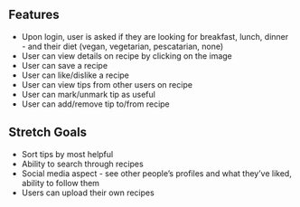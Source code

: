 ## Features

- Upon login, user is asked if they are looking for breakfast, lunch, dinner - and their diet (vegan, vegetarian, pescatarian, none)
- User can view details on recipe by clicking on the image
- User can save a recipe
- User can like/dislike a recipe
- User can view tips from other users on recipe
- User can mark/unmark tip as useful
- User can add/remove tip to/from recipe

## Stretch Goals

- Sort tips by most helpful
- Ability to search through recipes
- Social media aspect - see other people’s profiles and what they’ve liked, ability to follow them
- Users can upload their own recipes
